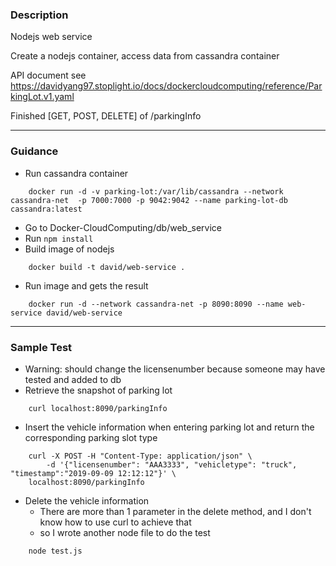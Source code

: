 ### Description

Nodejs web service

Create a nodejs container, access data from cassandra container

API document see https://davidyang97.stoplight.io/docs/dockercloudcomputing/reference/ParkingLot.v1.yaml

Finished [GET, POST, DELETE] of /parkingInfo
***
### Guidance
- Run cassandra container
```
	docker run -d -v parking-lot:/var/lib/cassandra --network cassandra-net  -p 7000:7000 -p 9042:9042 --name parking-lot-db cassandra:latest
```
- Go to Docker-CloudComputing/db/web_service
- Run `npm install`
- Build image of nodejs
```
	docker build -t david/web-service .
```
- Run image and gets the result
```
	docker run -d --network cassandra-net -p 8090:8090 --name web-service david/web-service
```
***
### Sample Test
- Warning: should change the licensenumber because someone may have tested and added to db
- Retrieve the snapshot of parking lot
```
	curl localhost:8090/parkingInfo
```
- Insert the vehicle information when entering parking lot and return the corresponding parking slot type
```
	curl -X POST -H "Content-Type: application/json" \
    	-d '{"licensenumber": "AAA3333", "vehicletype": "truck", "timestamp":"2019-09-09 12:12:12"}' \
	localhost:8090/parkingInfo
```
- Delete the vehicle information
	- There are more than 1 parameter in the delete method, and I don't know how to use curl to achieve that
	- so I wrote another node file to do the test
```
	node test.js
```
